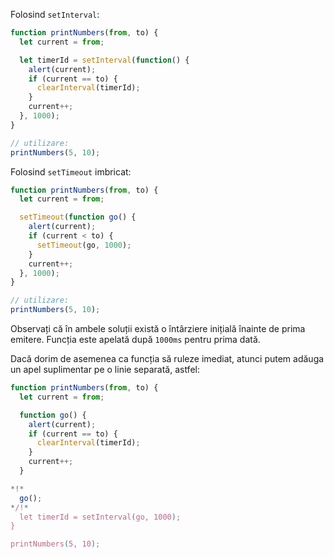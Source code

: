 
Folosind `setInterval`:

```js run
function printNumbers(from, to) {
  let current = from;

  let timerId = setInterval(function() {
    alert(current);
    if (current == to) {
      clearInterval(timerId);
    }
    current++;
  }, 1000);
}

// utilizare:
printNumbers(5, 10);
```

Folosind `setTimeout` imbricat:


```js run
function printNumbers(from, to) {
  let current = from;

  setTimeout(function go() {
    alert(current);
    if (current < to) {
      setTimeout(go, 1000);
    }
    current++;
  }, 1000);
}

// utilizare:
printNumbers(5, 10);
```

Observați că în ambele soluții există o întârziere inițială înainte de prima emitere. Funcția este apelată după `1000ms` pentru prima dată.

Dacă dorim de asemenea ca funcția să ruleze imediat, atunci putem adăuga un apel suplimentar pe o linie separată, astfel:

```js run
function printNumbers(from, to) {
  let current = from;

  function go() {
    alert(current);
    if (current == to) {
      clearInterval(timerId);
    }
    current++;
  }

*!*
  go();
*/!*
  let timerId = setInterval(go, 1000);
}

printNumbers(5, 10);
```
